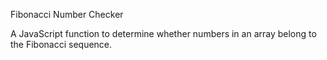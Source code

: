 Fibonacci Number Checker

A JavaScript function to determine whether numbers in an array belong to the Fibonacci sequence.
